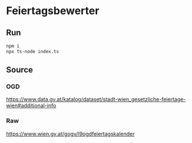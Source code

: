 # Feiertagsbewerter

## Run

```bash
npm i
npx ts-node index.ts
```

## Source

### OGD

<https://www.data.gv.at/katalog/dataset/stadt-wien_gesetzliche-feiertage-wien#additional-info>

### Raw

<https://www.wien.gv.at/gogv/l9ogdfeiertagskalender>
